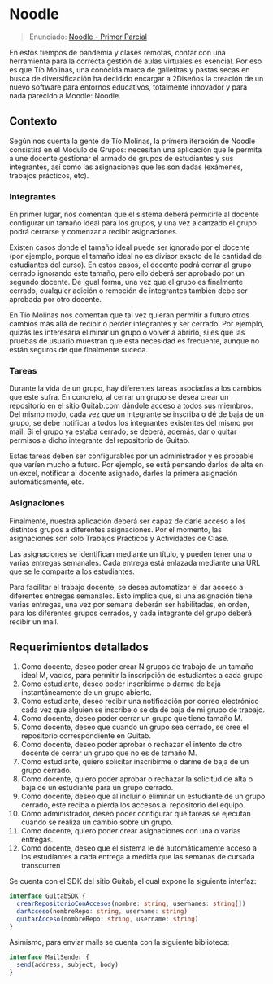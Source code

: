 # Noodle
> Enunciado:
> [Noodle - Primer Parcial](https://docs.google.com/document/d/e/2PACX-1vR1mib70_YmKeh3G8J-hRoQFvGMKB0PE6ks0OO9-7GwO0Y3pCyYrDs2dJUNR90D8AYXg_AAue1-tQTC/pub)

En estos tiempos de pandemia y clases remotas, contar con una herramienta para
la correcta gestión de aulas virtuales es esencial. Por eso es que Tío Molinas,
una conocida marca de galletitas y pastas secas en busca de diversificación ha
decidido encargar a 2Diseños la creación de un nuevo software para entornos
educativos, totalmente innovador y para nada parecido a Moodle: Noodle.

## Contexto

Según nos cuenta la gente de Tío Molinas, la primera iteración de Noodle
consistirá en el Módulo de Grupos: necesitan una aplicación que le permita a une
docente gestionar el armado de grupos de estudiantes y sus integrantes, así como
las asignaciones que les son dadas (exámenes, trabajos prácticos, etc).

### Integrantes

En primer lugar, nos comentan que el sistema deberá permitirle al docente
configurar un tamaño ideal para los grupos, y una vez alcanzado el grupo podrá
cerrarse y comenzar a recibir asignaciones.

Existen casos donde el tamaño ideal puede ser ignorado por el docente (por
ejemplo, porque el tamaño ideal no es divisor exacto de la cantidad de
estudiantes del curso). En estos casos, el docente podrá cerrar al grupo cerrado
ignorando este tamaño, pero ello deberá ser aprobado por un segundo docente. De
igual forma, una vez que el grupo es finalmente cerrado, cualquier adición o
remoción de integrantes también debe ser aprobada por otro docente.

En Tío Molinas nos comentan que tal vez quieran permitir a futuro otros cambios
más allá de recibir o perder integrantes y ser cerrado. Por ejemplo, quizás les
interesaría eliminar un grupo o volver a abrirlo, si es que las pruebas de
usuario muestran que esta necesidad es frecuente, aunque no están seguros de que
finalmente suceda.

### Tareas

Durante la vida de un grupo, hay diferentes tareas asociadas a los cambios que
este sufra. En concreto, al cerrar un grupo se desea crear un repositorio en el
sitio Guitab.com dándole acceso a todos sus miembros. Del mismo modo, cada vez
que un integrante se inscriba o dé de baja de un grupo, se debe notificar a
todos los integrantes existentes del mismo por mail. Si el grupo ya estaba
cerrado, se deberá, además, dar o quitar permisos a dicho integrante del
repositorio de Guitab.

Estas tareas deben ser configurables por un administrador y es probable que
varíen mucho a futuro. Por ejemplo, se está pensando darlos de alta en un excel,
notificar al docente asignado, darles la primera asignación automáticamente,
etc.

### Asignaciones

Finalmente, nuestra aplicación deberá ser capaz de darle acceso a los distintos
grupos a diferentes asignaciones. Por el momento, las asignaciones son solo
Trabajos Prácticos y Actividades de Clase.

Las asignaciones se identifican mediante un título, y pueden tener una o varias
entregas semanales. Cada entrega está enlazada mediante una URL que se le
comparte a los estudiantes.

Para facilitar el trabajo docente, se desea automatizar el dar acceso a
diferentes entregas semanales. Esto implica que, si una asignación tiene varias
entregas, una vez por semana deberán ser habilitadas, en orden, para los
diferentes grupos cerrados, y cada integrante del grupo deberá recibir un mail.

## Requerimientos detallados

1. Como docente, deseo poder crear N grupos de trabajo de un tamaño ideal M,
   vacíos, para permitir la inscripción de estudiantes a cada grupo
2. Como estudiante, deseo poder inscribirme o darme de baja instantáneamente de
   un grupo abierto.
3. Como estudiante, deseo recibir una notificación por correo electrónico cada
   vez que alguien se inscribe o se da de baja de mi grupo de trabajo.
4. Como docente, deseo poder cerrar un grupo que tiene tamaño M.
5. Como docente, deseo que cuando un grupo sea cerrado, se cree el repositorio
   correspondiente en Guitab.
6. Como docente, deseo poder aprobar o rechazar el intento de otro docente de
   cerrar un grupo que no es de tamaño M.
7. Como estudiante, quiero solicitar inscribirme o darme de baja de un grupo
   cerrado.
8. Como docente, quiero poder aprobar o rechazar la solicitud de alta o baja de
   un estudiante para un grupo cerrado.
9. Como docente, deseo que al incluir o eliminar un estudiante de un grupo
   cerrado, este reciba o pierda los accesos al repositorio del equipo.
10. Como administrador, deseo poder configurar qué tareas se ejecutan cuando se
    realiza un cambio sobre un grupo.
11. Como docente, quiero poder crear asignaciones con una o varias entregas.
12. Como docente, deseo que el sistema le dé automáticamente acceso a los
    estudiantes a cada entrega a medida que las semanas de cursada transcurren

Se cuenta con el SDK del sitio Guitab, el cual expone la siguiente interfaz:

```ts
interface GuitabSDK {
  crearRepositorioConAccesos(nombre: string, usernames: string[])
  darAcceso(nombreRepo: string, username: string)
  quitarAcceso(nombreRepo: string, username: string)
}
```

Asimismo, para enviar mails se cuenta con la siguiente biblioteca:

```js
interface MailSender {
  send(address, subject, body)
}
```
